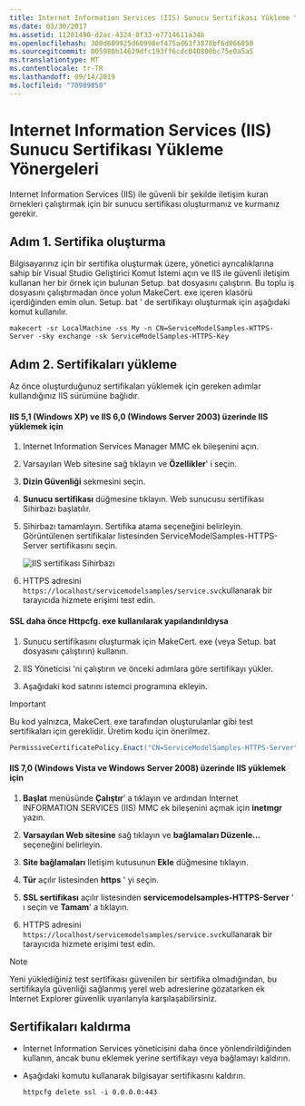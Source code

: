 ```yaml
---
title: Internet Information Services (IIS) Sunucu Sertifikası Yükleme Yönergeleri
ms.date: 03/30/2017
ms.assetid: 11281490-d2ac-4324-8f33-e7714611a34b
ms.openlocfilehash: 300d689925d60998ef475ad63f3878bf6d066850
ms.sourcegitcommit: 005980b14629dfc193ff6cdc040800bc75e0a5a5
ms.translationtype: MT
ms.contentlocale: tr-TR
ms.lasthandoff: 09/14/2019
ms.locfileid: "70989850"
---
```

# <a name="internet-information-services-iis-server-certificate-installation-instructions"></a>Internet Information Services (IIS) Sunucu Sertifikası Yükleme Yönergeleri
Internet Information Services (IIS) ile güvenli bir şekilde iletişim kuran örnekleri çalıştırmak için bir sunucu sertifikası oluşturmanız ve kurmanız gerekir.  
  
## <a name="step-1-creating-certificates"></a>Adım 1. Sertifika oluşturma  
 Bilgisayarınız için bir sertifika oluşturmak üzere, yönetici ayrıcalıklarına sahip bir Visual Studio Geliştirici Komut İstemi açın ve IIS ile güvenli iletişim kullanan her bir örnek için bulunan Setup. bat dosyasını çalıştırın. Bu toplu iş dosyasını çalıştırmadan önce yolun MakeCert. exe içeren klasörü içerdiğinden emin olun. Setup. bat ' de sertifikayı oluşturmak için aşağıdaki komut kullanılır.  
  
```console  
makecert -sr LocalMachine -ss My -n CN=ServiceModelSamples-HTTPS-Server -sky exchange -sk ServiceModelSamples-HTTPS-Key  
```  
  
## <a name="step-2-installing-certificates"></a>Adım 2. Sertifikaları yükleme  
 Az önce oluşturduğunuz sertifikaları yüklemek için gereken adımlar kullandığınız IIS sürümüne bağlıdır.  
  
#### <a name="to-install-iis-on-iis-51-windows-xp-and-iis-60-windows-server-2003"></a>IIS 5,1 (Windows XP) ve IIS 6,0 (Windows Server 2003) üzerinde IIS yüklemek için  
  
1. Internet Information Services Manager MMC ek bileşenini açın.  
  
2. Varsayılan Web sitesine sağ tıklayın ve **Özellikler**' i seçin.  
  
3. **Dizin Güvenliği** sekmesini seçin.  
  
4. **Sunucu sertifikası** düğmesine tıklayın. Web sunucusu sertifikası Sihirbazı başlatılır.  
  
5. Sihirbazı tamamlayın. Sertifika atama seçeneğini belirleyin. Görüntülenen sertifikalar listesinden ServiceModelSamples-HTTPS-Server sertifikasını seçin.  
  
     ![IIS sertifikası Sihirbazı](../../../../docs/framework/wcf/samples/media/iiscertificate-wizard.GIF "IISCertificate_Wizard")  
  
6. HTTPS adresini `https://localhost/servicemodelsamples/service.svc`kullanarak bir tarayıcıda hizmete erişimi test edin.  
  
#### <a name="if-ssl-was-previously-configured-by-using-httpcfgexe"></a>SSL daha önce Httpcfg. exe kullanılarak yapılandırıldıysa  
  
1. Sunucu sertifikasını oluşturmak için MakeCert. exe (veya Setup. bat dosyasını çalıştırın) kullanın.  
  
2. IIS Yöneticisi 'ni çalıştırın ve önceki adımlara göre sertifikayı yükler.  
  
3. Aşağıdaki kod satırını istemci programına ekleyin.  
  
> [!IMPORTANT]
> Bu kod yalnızca, MakeCert. exe tarafından oluşturulanlar gibi test sertifikaları için gereklidir. Üretim kodu için önerilmez.  
  
```csharp  
PermissiveCertificatePolicy.Enact("CN=ServiceModelSamples-HTTPS-Server");  
```  
  
#### <a name="to-install-iis-on-iis-70-windows-vista-and-windows-server-2008"></a>IIS 7,0 (Windows Vista ve Windows Server 2008) üzerinde IIS yüklemek için  
  
1. **Başlat** menüsünde **Çalıştır**' a tıklayın ve ardından Internet INFORMATION SERVICES (IIS) MMC ek bileşenini açmak için **inetmgr** yazın.  
  
2. **Varsayılan Web sitesine** sağ tıklayın ve **bağlamaları Düzenle...** seçeneğini belirleyin.  
  
3. **Site bağlamaları** Iletişim kutusunun **Ekle** düğmesine tıklayın.  
  
4. **Tür** açılır listesinden **https** ' yi seçin.  
  
5. **SSL sertifikası** açılır listesinden **servicemodelsamples-HTTPS-Server** ' ı seçin ve **Tamam**' a tıklayın.  
  
6. HTTPS adresini `https://localhost/servicemodelsamples/service.svc`kullanarak bir tarayıcıda hizmete erişimi test edin.  
  
> [!NOTE]
> Yeni yüklediğiniz test sertifikası güvenilen bir sertifika olmadığından, bu sertifikayla güvenliği sağlanmış yerel web adreslerine gözatarken ek Internet Explorer güvenlik uyarılarıyla karşılaşabilirsiniz.  
  
## <a name="removing-certificates"></a>Sertifikaları kaldırma  
  
- Internet Information Services yöneticisini daha önce yönlendirildiğinden kullanın, ancak bunu eklemek yerine sertifikayı veya bağlamayı kaldırın.  
  
- Aşağıdaki komutu kullanarak bilgisayar sertifikasını kaldırın.  
  
    ```console  
    httpcfg delete ssl -i 0.0.0.0:443  
    ```
